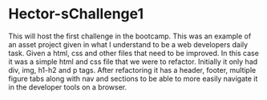 # Hector-sChallenge1
This will host the first challenge in the bootcamp. 
This was an example of an asset project given in what I understand to be a web developers daily task. Given a html, css and other files that need to be
improved. In this case it was a simple html and css file that we were to refactor. Initially it only had div, img, h1-h2 and p tags. After refactoring 
it has a header, footer, multiple figure tabs along with nav and sections to be able to more easily navigate it in the developer tools on a browser. 
